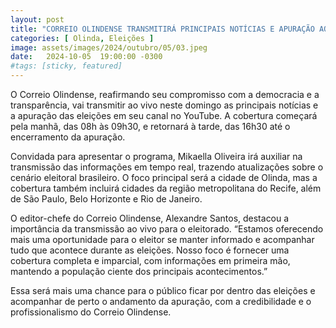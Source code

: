```yaml
---
layout: post
title: "CORREIO OLINDENSE TRANSMITIRÁ PRINCIPAIS NOTÍCIAS E APURAÇÃO AO VIVO DAS ELEIÇÕES"
categories: [ Olinda, Eleições ]
image: assets/images/2024/outubro/05/03.jpeg
date:   2024-10-05  19:00:00 -0300
#tags: [sticky, featured]
---
```

O Correio Olindense, reafirmando seu compromisso com a democracia e a transparência, vai transmitir ao vivo neste domingo as principais notícias e a apuração das eleições em seu canal no YouTube. A cobertura começará pela manhã, das 08h às 09h30, e retornará à tarde, das 16h30 até o encerramento da apuração.

Convidada para apresentar o programa, Mikaella Oliveira irá auxiliar na transmissão das informações em tempo real, trazendo atualizações sobre o cenário eleitoral brasileiro. O foco principal será a cidade de Olinda, mas a cobertura também incluirá cidades da região metropolitana do Recife, além de São Paulo, Belo Horizonte e Rio de Janeiro.

O editor-chefe do Correio Olindense, Alexandre Santos, destacou a importância da transmissão ao vivo para o eleitorado. “Estamos oferecendo mais uma oportunidade para o eleitor se manter informado e acompanhar tudo que acontece durante as eleições. Nosso foco é fornecer uma cobertura completa e imparcial, com informações em primeira mão, mantendo a população ciente dos principais acontecimentos.”

Essa será mais uma chance para o público ficar por dentro das eleições e acompanhar de perto o andamento da apuração, com a credibilidade e o profissionalismo do Correio Olindense.
